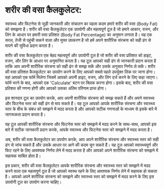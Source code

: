 शरीर की वसा कैलकुलेटर:
======================

स्वास्थ्य और फिटनेस से जुड़ी जानकारी और संचालन का पहला कदम हमारे शरीर की वसा (Body Fat) को समझना है। शरीर की वसा कैलकुलेटर एक उपयोगी और महत्वपूर्ण टूल है जो हमारे आकार, वजन, और लिंग के आधार पर हमारी वसा प्रतिशत (Body Fat Percentage) का अनुमान लगाता है। यह एक सरल, तेजी से पहुंची सकने वाला और मुफ्त उपकरण है जो हमें अपने शारीरिक संरचना को सही ढंग से मापने की सुविधा प्रदान करता है।

शरीर की वसा कैलकुलेटर एक बेहद महत्वपूर्ण और उपयोगी टूल है जो शरीर की वसा प्रतिशत को हाइट, वजन, और लिंग के आधार पर अनुमानित करता है। यह टूल आपको सही ढंग से जानकारी प्रदान करता है ताकि आप अपनी शारीरिक संरचना को सही ढंग से समझ सकें और उसके अनुसार निर्णय ले सकें। शरीर की वसा प्रतिशत कैलकुलेटर का उपयोग करने के लिए आपको सबसे पहले उपर्युक्त लिंक पर जाना होगा। वहां आपको एक फॉर्म मिलेगा जिसमें आपको अपनी हाइट, वजन, और लिंग दर्ज करने के लिए कहा जाएगा। फॉर्म भरने के बाद, आपको एक 'Calculate' बटन पर क्लिक करना होगा। इसके बाद, शरीर की वसा प्रतिशत की गणना होगी और आपको उसका अंतिम परिणाम प्राप्त होगा।

इस शानदार टूल का उपयोग करके, आप अपनी शारीरिक संरचना को समझ सकते हैं और अपने स्वास्थ्य और फिटनेस स्तर को सही ढंग से माप सकते हैं। यह टूल आपको आपके शारीरिक संरचना और स्वास्थ्य स्तर के बीच के संबंध को समझने में मदद करता है और आपको सटीक गणनाओं के माध्यम से इसके बारे में जागरूकता प्रदान करता है।

यह टूल आपकी शारीरिक संरचना और फिटनेस स्तर को समझने में मदद करने के साथ-साथ, आपको इस बारे में सटीक जानकारी प्रदान करके, आपके स्वास्थ्य और फिटनेस स्तर को समझने में मदद करता है।

अब, शरीर की वसा कैलकुलेटर का उपयोग करके, आप अपने शारीरिक संरचना और स्वास्थ्य स्तर को सही ढंग से जांच सकते हैं और उसके आधार पर आगे की कदम चुन सकते हैं। यह टूल आपको स्वास्थ्यपूर्ण और फिट रहने के लिए आवश्यक निर्णय लेने में मदद करता है और आपको अपने शारीरिक संरचना को समझने में सहायक साबित होता है।

इस प्रकार, शरीर की वसा कैलकुलेटर आपके शारीरिक संरचना और स्वास्थ्य स्तर को समझने में मदद करने वाला एक महत्वपूर्ण टूल है जो आपको स्वस्थ रहने के लिए आवश्यक निर्णय लेने में सहायक हो सकता है। आपको अपने शारीरिक संरचना को समझने और स्वास्थ्य स्तर को समझने में मदद करने के लिए इस उपयोगी टूल का उपयोग करना चाहिए।